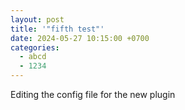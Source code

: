 ```yaml
---
layout: post
title: '"fifth test"'
date: 2024-05-27 10:15:00 +0700
categories:
  - abcd
  - 1234
---
```


Editing the config file for the new plugin